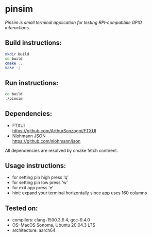 # pinsim

<i>Pinsim is small terminal application for testing RPI-compatibile GPIO interactions.</i>



## Build instructions:
~~~bash
mkdir build
cd build
cmake ..
make -j
~~~

## Run instructions:
~~~bash
cd build
./pinsim
~~~

## Dependencies:

* FTXUI </br> 
https://github.com/ArthurSonzogni/FTXUI
* Nlohmann JSON </br>
 https://github.com/nlohmann/json 

All dependencies are resolved by cmake fetch contnent. 

## Usage instructions:
 
* for setting pin high press 'q'
* for setting pin low press 'w'
* for exit app press 'e'
* hint: expand your terminal horizontally since app uses 160 columns


## Tested on:

* compilers: clang-1500.3.9.4, gcc-9.4.0 
* OS: MacOS Sonoma, Ubuntu 20.04.3 LTS
* architecture: aarch64